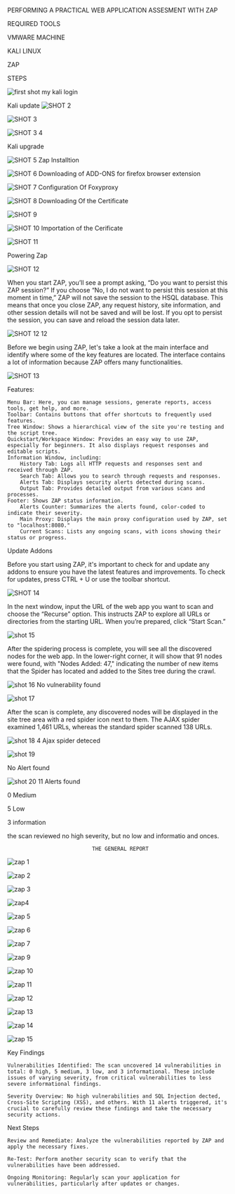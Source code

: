 
PERFORMING A PRACTICAL WEB APPLICATION ASSESMENT WITH ZAP

REQUIRED TOOLS

VMWARE MACHINE

KALI LINUX

ZAP

STEPS




![first shot](https://github.com/user-attachments/assets/47871252-ab6c-415d-98db-6b37edb6bbc1)
my kali login


Kali update
![SHOT 2](https://github.com/user-attachments/assets/4bdad937-0028-4468-90c2-4b597277361d)


![SHOT 3](https://github.com/user-attachments/assets/8a0d8496-1efe-470d-97c3-f3b1fba5908f)



![SHOT 3   4](https://github.com/user-attachments/assets/6ec8457a-58f8-4169-9bed-ebd8e8addcbb)

  Kali upgrade

![SHOT 5](https://github.com/user-attachments/assets/c8095383-baa3-410d-98dd-d5800bb6d3ec)
Zap Installtion


![SHOT 6](https://github.com/user-attachments/assets/41916daa-5363-4fe3-9d1f-32a4bc06c5cd)
Downloading of ADD-ONS for firefox browser extension


![SHOT 7](https://github.com/user-attachments/assets/a3a46608-ceb6-469c-917f-0eb650d82c47)
Configuration Of Foxyproxy


![SHOT 8](https://github.com/user-attachments/assets/4674ddbb-23cf-43b2-8f6a-2686d86dbecd)
Downloading Of the Certificate 


![SHOT 9](https://github.com/user-attachments/assets/28f8fe7b-d7fd-4243-8c7f-d034bc60c595)


![SHOT 10](https://github.com/user-attachments/assets/aadc630a-e5cb-4d1f-bf74-d7fdd259ea09)
Importation  of the Cerificate



![SHOT 11](https://github.com/user-attachments/assets/b474e0a7-ef2b-4287-a6c3-6a7f3bfc0c8c)

Powering Zap





![SHOT 12](https://github.com/user-attachments/assets/a6449c2e-3b9b-4956-a1cb-52eed1eeec46)

When you start ZAP, you’ll see a prompt asking, “Do you want to persist this ZAP session?” If you choose “No, I do not want to persist this session at this moment in time,” ZAP will not save the session to the HSQL database. This means that once you close ZAP, any request history, site information, and other session details will not be saved and will be lost. If you opt to persist the session, you can save and reload the session data later.



![SHOT 12   12](https://github.com/user-attachments/assets/37a9a20e-31cb-495f-95b1-b7b2af061aeb)

Before we begin using ZAP, let's take a look at the main interface and identify where some of the key features are located. The interface contains a lot of information because ZAP offers many functionalities.


![SHOT 13](https://github.com/user-attachments/assets/86bbe0f4-343f-4167-a484-3e9a7ce867b4)


Features:

    Menu Bar: Here, you can manage sessions, generate reports, access tools, get help, and more.
    Toolbar: Contains buttons that offer shortcuts to frequently used features.
    Tree Window: Shows a hierarchical view of the site you're testing and the script tree.
    Quickstart/Workspace Window: Provides an easy way to use ZAP, especially for beginners. It also displays request responses and editable scripts.
    Information Window, including:
        History Tab: Logs all HTTP requests and responses sent and received through ZAP.
        Search Tab: Allows you to search through requests and responses.
        Alerts Tab: Displays security alerts detected during scans.
        Output Tab: Provides detailed output from various scans and processes.
    Footer: Shows ZAP status information.
        Alerts Counter: Summarizes the alerts found, color-coded to indicate their severity.
        Main Proxy: Displays the main proxy configuration used by ZAP, set to "localhost:8080."
        Current Scans: Lists any ongoing scans, with icons showing their status or progress.

Update Addons

Before you start using ZAP, it's important to check for and update any addons to ensure you have the latest features and improvements. To check for updates, press CTRL + U or use the toolbar shortcut.




![SHOT 14](https://github.com/user-attachments/assets/b1b765c4-cceb-4eeb-af91-38fb74217347)

In the next window, input the URL of the web app you want to scan and choose the “Recurse” option. This instructs ZAP to explore all URLs or directories from the starting URL. When you’re prepared, click “Start Scan.”




![shot 15](https://github.com/user-attachments/assets/333857e4-d13e-41ec-a1db-b70bfbb3de29)


After the spidering process is complete, you will see all the discovered nodes for the web app. In the lower-right corner, it will show that 91 nodes were found, with "Nodes Added: 47," indicating the number of new items that the Spider has located and added to the Sites tree during the crawl.



![shot 16](https://github.com/user-attachments/assets/b1a776da-54e1-42cd-bae8-59cfa9ad8daa)
No vulnerability found



![shot 17](https://github.com/user-attachments/assets/0d12115a-d95b-416e-829b-4f6812941801)

After the scan is complete, any discovered nodes will be displayed in the site tree area with a red spider icon next to them. The AJAX spider examined 1,461 URLs, whereas the standard spider scanned 138 URLs.



![shot 18](https://github.com/user-attachments/assets/3415947f-3640-454c-9fbd-d33f1bacc0e1)
4 Ajax spider deteced


![shot 19](https://github.com/user-attachments/assets/99301f0d-ddc2-4ef9-8e46-b77efc483ff2)

 No Alert found



 ![shot 20](https://github.com/user-attachments/assets/2a8d5168-f505-4e4b-9a5b-c060208c5593)
11 Alerts found

0 Medium

5 Low

3 information

the scan reviewed no high severity, but no low and informatio and onces.



                               THE GENERAL REPORT





![zap 1](https://github.com/user-attachments/assets/77325eda-88c9-479d-8521-1d9336243273)


![zap 2](https://github.com/user-attachments/assets/5ad42c75-e59a-4dde-87bd-435f1d54cd90)

![zap 3](https://github.com/user-attachments/assets/c3840291-b5c9-47e2-863f-a7f00a5b9dd2)

![zap4](https://github.com/user-attachments/assets/ba549b14-c67c-468f-adb3-f2de043ee536)


![zap 5](https://github.com/user-attachments/assets/eea9dbbb-aa30-49c8-8185-c77490b85396)

![zap 6](https://github.com/user-attachments/assets/1fcdd3a5-2228-4cd4-8ffe-9cc5706de832)


![zap 7](https://github.com/user-attachments/assets/f4d7119d-0a29-4828-8b33-6158b44c21a4)



![zap 9](https://github.com/user-attachments/assets/beb12798-42ec-4b77-bd25-5d86cc6b377a)


![zap 10](https://github.com/user-attachments/assets/b6f90f63-adea-47aa-a354-582ff2c87df1)



![zap 11](https://github.com/user-attachments/assets/c7159d4d-d73e-4d83-bddf-cd19297a5d3e)


 
![zap 12](https://github.com/user-attachments/assets/1e0ef1d0-f7aa-417b-b2d8-5dcf12d66470)



![zap 13](https://github.com/user-attachments/assets/9be8e106-70ce-4764-9a02-0389e7ca27b0)


![zap 14](https://github.com/user-attachments/assets/44ecd577-91e7-403f-8626-590834f09e74)


![zap 15](https://github.com/user-attachments/assets/7bc0fe3d-a778-45d2-8a4f-05b0e1bd8d73)





Key Findings

    Vulnerabilities Identified: The scan uncovered 14 vulnerabilities in total: 0 high, 5 medium, 3 low, and 3 informational. These include issues of varying severity, from critical vulnerabilities to less severe informational findings.

    Severity Overview: No high vulnerabilities and SQL Injection dected, Cross-Site Scripting (XSS), and others. With 11 alerts triggered, it's crucial to carefully review these findings and take the necessary security actions.
Next Steps

    Review and Remediate: Analyze the vulnerabilities reported by ZAP and apply the necessary fixes.

    Re-Test: Perform another security scan to verify that the vulnerabilities have been addressed.

    Ongoing Monitoring: Regularly scan your application for vulnerabilities, particularly after updates or changes.












